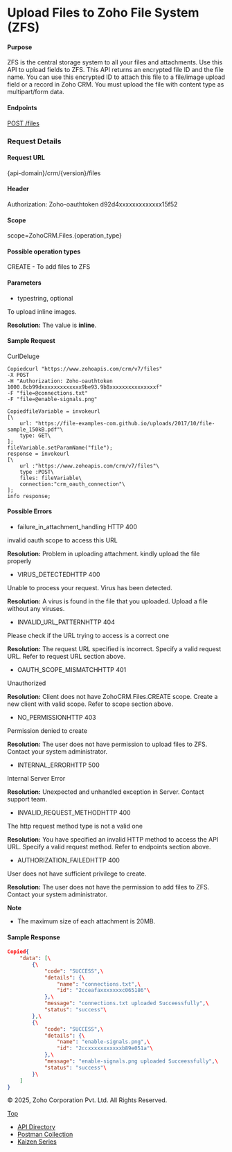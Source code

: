 

# Upload Files to Zoho File System (ZFS)

#### Purpose

ZFS is the central storage system to all your files and attachments. Use this API to upload fields to ZFS. This API returns an encrypted file ID and the file name. You can use this encrypted ID to attach this file to a file/image upload field or a record in Zoho CRM. You must upload the file with content type as multipart/form data.

#### Endpoints

[POST /files](https://www.zoho.com/crm/developer/docs/api/v7/upload-files-to-zfs.html)

### Request Details

#### Request URL

{api-domain}/crm/{version}/files

#### Header

Authorization: Zoho-oauthtoken d92d4xxxxxxxxxxxxx15f52

#### Scope

scope=ZohoCRM.Files.{operation\_type}

#### Possible operation types

CREATE - To add files to ZFS

#### Parameters

- typestring, optional



To upload inline images.

**Resolution:** The value is **inline**.


#### Sample Request

CurlDeluge

``` curl
Copiedcurl "https://www.zohoapis.com/crm/v7/files"
-X POST
-H "Authorization: Zoho-oauthtoken 1000.8cb99dxxxxxxxxxxxxx9be93.9b8xxxxxxxxxxxxxxxf"
-F "file=@connections.txt"
-F "file=@enable-signals.png"
```

``` deluge
CopiedfileVariable = invokeurl
[\
	url: "https://file-examples-com.github.io/uploads/2017/10/file-sample_150kB.pdf"\
	type: GET\
];
fileVariable.setParamName("file");
response = invokeurl
[\
	url :"https://www.zohoapis.com/crm/v7/files"\
	type :POST\
	files: fileVariable\
	connection:"crm_oauth_connection"\
];
info response;
```

#### Possible Errors

- failure\_in\_attachment\_handling HTTP 400



invalid oauth scope to access this URL

**Resolution:** Problem in uploading attachment. kindly upload the file properly

- VIRUS\_DETECTEDHTTP 400



Unable to process your request. Virus has been detected.

**Resolution:** A virus is found in the file that you uploaded. Upload a file without any viruses.

- INVALID\_URL\_PATTERNHTTP 404



Please check if the URL trying to access is a correct one

**Resolution:** The request URL specified is incorrect. Specify a valid request URL. Refer to request URL section above.

- OAUTH\_SCOPE\_MISMATCHHTTP 401



Unauthorized

**Resolution:** Client does not have ZohoCRM.Files.CREATE scope. Create a new client with valid scope. Refer to scope section above.

- NO\_PERMISSIONHTTP 403



Permission denied to create

**Resolution:** The user does not have permission to upload files to ZFS. Contact your system administrator.

- INTERNAL\_ERRORHTTP 500



Internal Server Error

**Resolution:** Unexpected and unhandled exception in Server. Contact support team.

- INVALID\_REQUEST\_METHODHTTP 400



The http request method type is not a valid one

**Resolution:** You have specified an invalid HTTP method to access the API URL. Specify a valid request method. Refer to endpoints section above.

- AUTHORIZATION\_FAILEDHTTP 400



User does not have sufficient privilege to create.

**Resolution:** The user does not have the permission to add files to ZFS. Contact your system administrator.


**Note**

- The maximum size of each attachment is 20MB.

#### Sample Response

``` json
Copied{
    "data": [\
        {\
            "code": "SUCCESS",\
            "details": {\
                "name": "connections.txt",\
                "id": "2cceafaxxxxxxxc065186"\
            },\
            "message": "connections.txt uploaded Succeessfully",\
            "status": "success"\
        },\
        {\
            "code": "SUCCESS",\
            "details": {\
                "name": "enable-signals.png",\
                "id": "2ccxxxxxxxxxxxb89e051a"\
            },\
            "message": "enable-signals.png uploaded Succeessfully",\
            "status": "success"\
        }\
    ]
}
```

© 2025, Zoho Corporation Pvt. Ltd. All Rights Reserved.

[Top](https://www.zoho.com/crm/developer/docs/api/v7/upload-files-to-zfs.html#top)

- [API Directory](https://www.zoho.com/crm/developer/docs/api-directory.html?source_from=qlink_)
- [Postman Collection](https://www.postman.com/zohocrmdevelopers/workspace/zoho-crm-developers/overview?source_from=qlink_)
- [Kaizen Series](https://www.zoho.com/crm/developer/docs/kaizen-series-directory.html?source_from=qlink_)